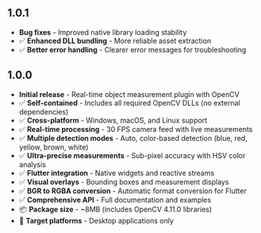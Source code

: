 ## 1.0.1

* **Bug fixes** - Improved native library loading stability
* ✅ **Enhanced DLL bundling** - More reliable asset extraction
* ✅ **Better error handling** - Clearer error messages for troubleshooting

## 1.0.0

* **Initial release** - Real-time object measurement plugin with OpenCV
* ✅ **Self-contained** - Includes all required OpenCV DLLs (no external dependencies)
* ✅ **Cross-platform** - Windows, macOS, and Linux support
* ✅ **Real-time processing** - 30 FPS camera feed with live measurements
* ✅ **Multiple detection modes** - Auto, color-based detection (blue, red, yellow, brown, white)
* ✅ **Ultra-precise measurements** - Sub-pixel accuracy with HSV color analysis
* ✅ **Flutter integration** - Native widgets and reactive streams
* ✅ **Visual overlays** - Bounding boxes and measurement displays
* ✅ **BGR to RGBA conversion** - Automatic format conversion for Flutter
* ✅ **Comprehensive API** - Full documentation and examples
* 📦 **Package size** - ~8MB (includes OpenCV 4.11.0 libraries)
* 🎯 **Target platforms** - Desktop applications only